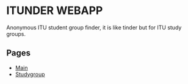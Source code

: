 # ITUNDER WEBAPP

Anonymous ITU student group finder, it is like tinder but for ITU study groups.

## Pages
- [Main](docs/main.page.md)
- [Studygroup](docs/studygroup.page.md)